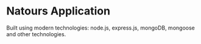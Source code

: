 # Natours Application

Built using modern technologies: node.js, express.js, mongoDB, mongoose and other technologies.
